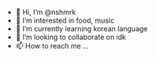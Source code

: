 - 👋 Hi, I’m @nshmrk
- 👀 I’m interested in food, music
- 🌱 I’m currently learning korean language 
- 💞️ I’m looking to collaborate on idk
- 📫 How to reach me ...

<!---
nshmrk/nshmrk is a ✨ special ✨ repository because its `README.md` (this file) appears on your GitHub profile.
You can click the Preview link to take a look at your changes.
--->
